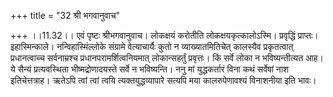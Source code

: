 +++
title = "32 श्री भगवानुवाच"

+++
।।11.32।। एवं पृष्टः श्रीभगवानुवाच। लोकक्षयं करोतीति
लोकक्षयकृत्कालोऽस्मि। प्रवृद्धिं प्राप्तः। इहास्मिन्काले।
नन्विहास्मिंल्लोके संग्रामे वेत्याचार्यैः कुतो न व्याख्यातमितिचेत्
कालस्यैव प्रकृतत्वात् प्रधानत्वाच्च सर्वनाम्रश्च
प्रधानपरामर्शित्वनियमात् लोकान्सहर्तुं प्रवृत्तः। किं सर्वे लोका न
भविष्यन्तीत्यत आह। ये सैन्यं प्रत्यवस्थिता भीष्मद्रोणादयस्ते सर्वे न
भविष्यन्ति। ननु मां युद्धकर्तारं विना कथं सर्वेषां नाश इतिचेत्तत्राह।
ऋतेऽपि त्वां त्वां त्वयि त्यक्तयुद्धव्यापारे सत्यपि मया कालरुपेणावश्यं
विनाशनीया इति भावः।
